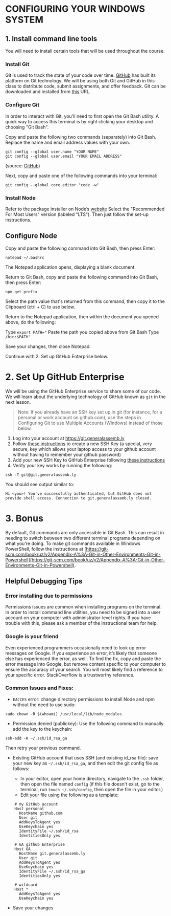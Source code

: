 # CONFIGURING YOUR WINDOWS SYSTEM

## 1. Install command line tools

You will need to install certain tools that will be used throughout the course.

### Install Git

Git is used to track the state of your code over time. [GitHub](http://github.com/) has built its platform on Git technology. We will be using both Git and GitHub in this class to distribute code, submit assignments, and offer feedback. Git can be downloaded and installed from [this](https://git-scm.com/download/win) URL.

### Configure Git

In order to interact with Git, you'll need to first open the Git Bash utility. A quick way to access this terminal is by right clicking your desktop and choosing "Git Bash".

Copy and paste the following two commands (separately) into Git Bash. Replace the name and email address values with your own.

```
git config --global user.name "YOUR NAME"
git config --global user.email "YOUR EMAIL ADDRESS"
```
(source: [GitHub](https://help.github.com/en/github/getting-started-with-github/set-up-git))

Next, copy and paste one of the following commands into your terminal:

```
git config --global core.editor "code -w"
```

### Install Node

Refer to the package installer on Node’s [website](https://nodejs.org/en/) Select the "Recommended For Most Users" version (labeled "LTS"). Then just follow the set-up instructions.

## Configure Node

Copy and paste the following command into Git Bash, then press Enter:

```
notepad ~/.bashrc
```

The Notepad application opens, displaying a blank document.

Return to Git Bash, copy and paste the following command into Git Bash, then press Enter:

```
npm get prefix
```

Select the path value that's returned from this command, then copy it to the Clipboard (ctrl + C) to use below.

Return to the Notepad application, then within the document you opened above, do the following:

Type `export PATH="`
Paste the path you copied above from Git Bash
Type `/bin:$PATH"`

Save your changes, then close Notepad.

Continue with 2. Set up GitHub Enterprise below.

# 2. Set Up GitHub Enterprise

We will be using the GitHub Enterprise service to share some of our code. We will learn about the underlying technology of GitHub known as `git` in the next lesson.

> Note: If you already have an SSH key set up in git (for instance, for a personal or work account on github.com), use the steps in Configuring Git to use Multiple Accounts (Windows) instead of those below.

1. Log into your account at https://git.generalassemb.ly
2. Follow [these instructions](https://help.github.com/en/enterprise/2.15/user/articles/generating-a-new-ssh-key-and-adding-it-to-the-ssh-agent) to create a new SSH Key (a special, very secure, key which allows your laptop access to your github account without having to remember your github password)
3. Add your new SSH Key to GitHub Enterprise following [these instructions](https://help.github.com/en/enterprise/2.15/user/articles/adding-a-new-ssh-key-to-your-github-account)
4. Verify your key works by running the following:

```
ssh -T git@git.generalassemb.ly
```

You should see output similar to:

`Hi <you>! You've successfully authenticated, but GitHub does not provide shell access. Connection to git.generalassemb.ly closed.`

# 3. Bonus
By default, Git commands are only accessible in Git Bash. This can result in needing to switch between two different terminal programs depending on what you're doing. To make git commands available in Windows PowerShell, follow the instructions at [https://git-scm.com/book/uz/v2/Appendix-A%3A-Git-in-Other-Environments-Git-in-Powershell](https://git-scm.com/book/uz/v2/Appendix-A%3A-Git-in-Other-Environments-Git-in-Powershell).

## Helpful Debugging Tips

### Error installing due to permissions

Permissions issues are common when installing programs on the terminal. In order to install command line utilities, you need to be signed into a user account on your computer with administrator-level rights. If you have trouble with this, please ask a member of the instructional team for help.

### Google is your friend

Even experienced programmers occasionally need to look up error messages on Google. If you experience an error, it’s likely that someone else has experienced the error, as well. To find the fix, copy and paste the error message into Google, but remove content specific to your computer to ensure the accuracy of your search. You will most likely find a reference to your specific error. StackOverflow is a trustworthy reference.

### Common Issues and Fixes:

* `EACCES` error: change directory permissions to install Node and npm without the need to use sudo:

```
sudo chown -R $(whoami) /usr/local/lib/node_modules
```

* Permission denied (publickey): Use the following command to manually add the key to the keychain:

```
ssh-add -K ~/.ssh/id_rsa_ga
```

Then retry your previous command.

* Existing GitHub account that uses SSH (and existing id_rsa file): save your new key as `~/.ssh/id_rsa_ga`, and then edit the git config file as follows:

	* In your editor, open your home directory, navigate to the `.ssh` folder, then open the file named `config` (if this file doesn't exist, go to the terminal, run `touch ~/.ssh/config`, then open the file in your editor.)
	* Edit your file using the following as a template:

```
    # my GitHub account 
    Host personal
      HostName github.com
      User git
      AddKeysToAgent yes
      UseKeychain yes
      IdentityFile ~/.ssh/id_rsa
      IdentitiesOnly yes
    
    # GA github Enterprise
    Host GA   
      HostName git.generalassemb.ly
      User git
      AddKeysToAgent yes
      UseKeychain yes
      IdentityFile ~/.ssh/id_rsa_ga
      IdentitiesOnly yes
    
    # wildcard
    Host *
      AddKeysToAgent yes
      UseKeychain yes
```

* Save your changes